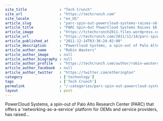 ```yaml
---
site_title               : "Tech Crunch"
site_url                 : "https://techcrunch.com"
site_locale              : "en_US"
article_slug             : "parc-spin-out-powercloud-systems-raises-s6-million-from-qualcomm"
article_title            : "PARC Spin-Out PowerCloud Systems Raises $6 Million From Qualcomm"
article_image            : "https://tctechcrunch2011.files.wordpress.com/2011/12/cloudcommand.png?w=221&h=234&crop=1"
article_url              : "https://techcrunch.com/2011/12/14/parc-spin-out-powercloud-systems-raises-6-million-from-qualcomm/"
article_published_at     : "2011-12-14T03:36:24-02:00"
article_description      : "PowerCloud Systems, a spin-out of Palo Alto Research Center (PARC) that offers a 'networking-as-a-service' platform for OEMs and service providers, has raised..."
article_author_name      : "Robin Wauters"
article_author_image     : null
article_author_biography : null
article_author_profile   : "https://techcrunch.com/author/robin-wauters/"
article_author_facebook  : null
article_author_twitter   : "https://twitter.com/etherington"
category                 : ['technology']
tags                     : ['Tech Crunch']
permalink                : "/:categories/parc-spin-out-powercloud-systems-raises-s6-million-from-qualcomm/"
layout                   : post
---
```


PowerCloud Systems, a spin-out of Palo Alto Research Center (PARC) that offers a 'networking-as-a-service' platform for OEMs and service providers, has raised...
